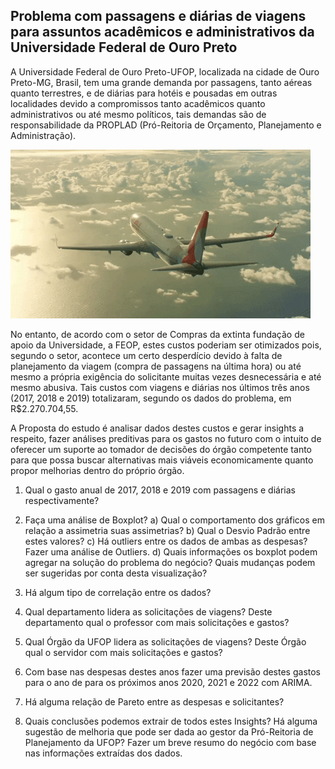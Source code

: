 ## Problema com passagens e diárias de viagens para assuntos acadêmicos e administrativos da Universidade Federal de Ouro Preto

A Universidade Federal de Ouro Preto-UFOP, localizada na cidade de Ouro Preto-MG, Brasil, tem uma grande demanda por passagens, tanto aéreas quanto terrestres, e de diárias para hotéis e pousadas em outras localidades devido a compromissos tanto acadêmicos quanto administrativos ou até mesmo políticos, tais demandas são de responsabilidade da PROPLAD (Pró-Reitoria de Orçamento, Planejamento e Administração). 

![aviao](https://github.com/PedroSouzaDS/Traveling-Costs-Issue/blob/main/aviao.gif)

No entanto, de acordo com o setor  de Compras da extinta fundação de apoio da Universidade, a FEOP, estes custos poderiam ser otimizados pois, segundo o setor, acontece um certo desperdício devido à falta de planejamento da viagem (compra de passagens na última hora) ou até mesmo a própria exigência do solicitante muitas vezes desnecessária e até mesmo abusiva. Tais custos com viagens e diárias nos últimos três anos (2017, 2018 e 2019) totalizaram, segundo os dados do problema, em R$2.270.704,55.

A Proposta do estudo é analisar dados destes custos e gerar insights a respeito, fazer análises preditivas para os gastos no futuro com o intuito de oferecer um suporte ao tomador de decisões do órgão competente tanto para que possa buscar alternativas mais viáveis economicamente quanto propor melhorias dentro do próprio órgão.

1.  Qual o gasto anual de 2017, 2018 e 2019 com passagens e diárias respectivamente?
    
2.  Faça uma análise de Boxplot?
    a) Qual o comportamento dos gráficos em relação a assimetria suas assimetrias?
    b) Qual o Desvio Padrão entre estes valores?
    c) Há outliers entre os dados de ambas as despesas? Fazer uma análise de Outliers.
    d) Quais informações os boxplot podem agregar na solução do problema do negócio? Quais mudanças podem ser sugeridas por conta desta visualização?

3.  Há algum tipo de correlação entre os dados?
    
4.  Qual departamento lidera as solicitações de viagens? Deste departamento qual o professor com mais solicitações e gastos?
    
5.  Qual Órgão da UFOP lidera as solicitações de viagens? Deste Órgão qual o servidor com mais solicitações e gastos?
    
6.  Com base nas despesas destes anos fazer uma previsão destes gastos para o ano de para os próximos anos 2020, 2021 e 2022 com ARIMA. 
    
7.  Há alguma relação de Pareto entre as despesas e solicitantes? 
    
8.  Quais conclusões podemos extrair de todos estes Insights? Há alguma sugestão de melhoria que pode ser dada ao gestor da Pró-Reitoria de Planejamento da UFOP? Fazer um breve resumo do negócio com base nas informações extraídas dos dados. 
